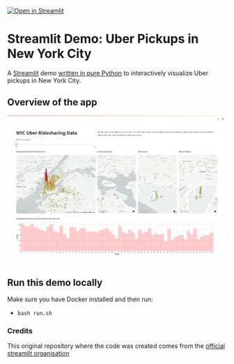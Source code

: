 [![Open in Streamlit](https://static.streamlit.io/badges/streamlit_badge_black_white.svg)](https://share.streamlit.io/streamlit/demo-uber-nyc-pickups/)

# Streamlit Demo: Uber Pickups in New York City
A [Streamlit](https://streamlit.io) demo [written in pure Python](https://github.com/streamlit/demo-uber-nyc-pickups/blob/master/streamlit_app.py) to interactively visualize Uber pickups in New York City.

## Overview of the app

![crack](https://raw.githubusercontent.com/streamlit/demo-uber-nyc-pickups/main/uber_demo.png)

## Run this demo locally

Make sure you have Docker installed and then run:

* `bash run.sh`

### Credits

This original repository where the code was created comes from the [official streamlit organisation](https://github.com/streamlit/demo-uber-nyc-pickups/)
